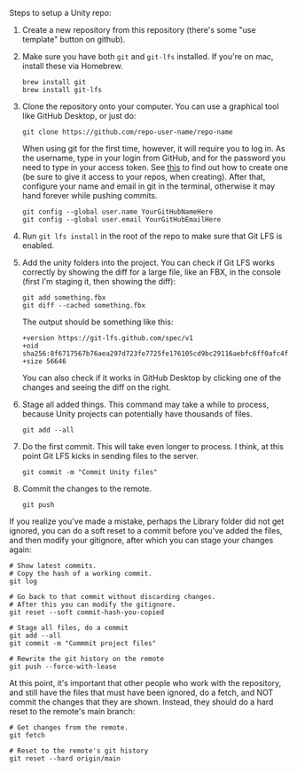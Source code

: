 Steps to setup a Unity repo:

1. Create a new repository from this repository (there's some "use template" button on github).

2. Make sure you have both `git` and `git-lfs` installed. If you're on mac, install these via Homebrew.
   ```
   brew install git
   brew install git-lfs
   ```

3. Clone the repository onto your computer. You can use a graphical tool like GitHub Desktop, or just do:
   ```
   git clone https://github.com/repo-user-name/repo-name
   ```
   When using git for the first time, however, it will require you to log in.
   As the username, type in your login from GitHub, and for the password you need to type in your access token.
   See [this](https://docs.github.com/en/authentication/keeping-your-account-and-data-secure/creating-a-personal-access-token) to find out how to create one (be sure to give it access to your repos, when creating).
   After that, configure your name and email in git in the terminal, otherwise it may hand forever while pushing commits.
   ```
   git config --global user.name YourGitHubNameHere
   git config --global user.email YourGitHubEmailHere
   ``` 

4. Run `git lfs install` in the root of the repo to make sure that Git LFS is enabled.
   
5. Add the unity folders into the project.
   You can check if Git LFS works correctly by showing the diff for a large file, like an FBX, in the console (first I'm staging it, then showing the diff):
   ```
   git add something.fbx
   git diff --cached something.fbx
   ```
      The output should be something like this:
   ```
   +version https://git-lfs.github.com/spec/v1
   +oid sha256:8f6717567b76aea297d723fe7725fe176105cd9bc29116aebfc6ff0afc4f929b
   +size 56646
   ```
   You can also check if it works in GitHub Desktop by clicking one of the changes and seeing the diff on the right.

5. Stage all added things. This command may take a while to process, because Unity projects can potentially have thousands of files.
   ```
   git add --all
   ```

6. Do the first commit. This will take even longer to process. I think, at this point Git LFS kicks in sending files to the server.
   ```
   git commit -m "Commit Unity files"
   ```

7. Commit the changes to the remote.
   ```
   git push
   ```


If you realize you've made a mistake, perhaps the Library folder did not get ignored, you can do a soft reset to a commit before you've added the files, and then modify your gitignore, after which you can stage your changes again:
```
# Show latest commits.
# Copy the hash of a working commit.
git log

# Go back to that commit without discarding changes.
# After this you can modify the gitignore.
git reset --soft commit-hash-you-copied

# Stage all files, do a commit
git add --all
git commit -m "Commmit project files"

# Rewrite the git history on the remote
git push --force-with-lease
```

At this point, it's important that other people who work with the repository, and still have the files that must have been ignored, do a fetch, and NOT commit the changes that they are shown.
Instead, they should do a hard reset to the remote's main branch:
```
# Get changes from the remote.
git fetch

# Reset to the remote's git history
git reset --hard origin/main 
```
